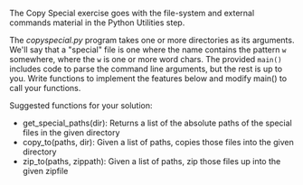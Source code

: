 The Copy Special exercise goes with the file-system and external commands material in the Python Utilities step.

The *copyspecial.py* program takes one or more directories as its arguments. We'll say that a "special" file is one where the name contains the pattern `w` somewhere, where the `w` is one or more word chars. The provided `main()` includes code to parse the command line arguments, but the rest is up to you. Write functions to implement the features below and modify main() to call your functions.

Suggested functions for your solution:

* get_special_paths(dir): Returns a list of the absolute paths of the special files in the given directory 
* copy_to(paths, dir): Given a list of paths, copies those files into the given directory 
* zip_to(paths, zippath): Given a list of paths, zip those files up into the given zipfile 

